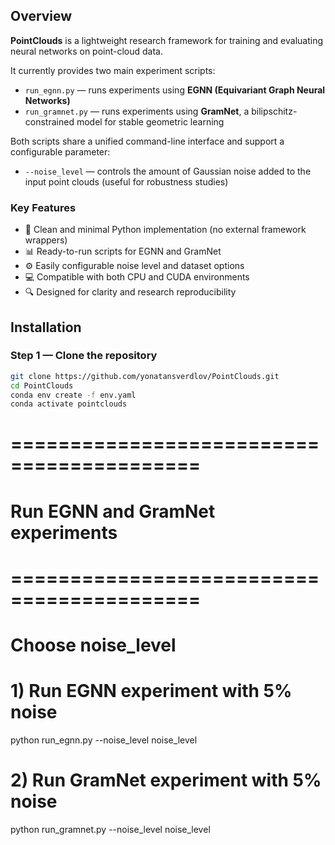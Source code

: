 ## Overview

**PointClouds** is a lightweight research framework for training and evaluating neural networks on point-cloud data.

It currently provides two main experiment scripts:
- `run_egnn.py` — runs experiments using **EGNN (Equivariant Graph Neural Networks)**
- `run_gramnet.py` — runs experiments using **GramNet**, a bilipschitz-constrained model for stable geometric learning

Both scripts share a unified command-line interface and support a configurable parameter:
- `--noise_level` — controls the amount of Gaussian noise added to the input point clouds (useful for robustness studies)

### Key Features
- 🧠 Clean and minimal Python implementation (no external framework wrappers)
- 📊 Ready-to-run scripts for EGNN and GramNet
- ⚙️ Easily configurable noise level and dataset options
- 💻 Compatible with both CPU and CUDA environments
- 🔍 Designed for clarity and research reproducibility
## Installation

### Step 1 — Clone the repository
```bash
git clone https://github.com/yonatansverdlov/PointClouds.git
cd PointClouds
conda env create -f env.yaml
conda activate pointclouds
```
# ==========================================
# Run EGNN and GramNet experiments
# ==========================================

# Choose noise_level 

# 1) Run EGNN experiment with 5% noise
python run_egnn.py --noise_level noise_level

# 2) Run GramNet experiment with 5% noise
python run_gramnet.py --noise_level noise_level

